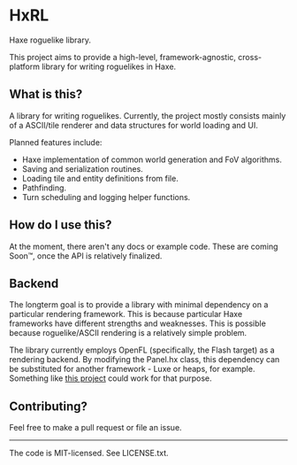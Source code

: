 # HxRL
Haxe roguelike library.

This project aims to provide a high-level, framework-agnostic, cross-platform library for writing roguelikes in Haxe.

## What is this?
A library for writing roguelikes. Currently, the project mostly consists mainly of a ASCII/tile renderer and data structures for world loading and UI.

Planned features include:

- Haxe implementation of common world generation and FoV algorithms.
- Saving and serialization routines.
- Loading tile and entity definitions from file.
- Pathfinding.
- Turn scheduling and logging helper functions.

## How do I use this?
At the moment, there aren't any docs or example code. These are coming Soon™, once the API is relatively finalized. 

## Backend
The longterm goal is to provide a library with minimal dependency on a particular rendering framework. This is because particular Haxe frameworks have different strengths and weaknesses. This is possible because roguelike/ASCII rendering is a relatively simple problem.

The library currently employs OpenFL (specifically, the Flash target) as a rendering backend. By modifying the Panel.hx class, this dependency can be substituted for another framework - Luxe or heaps, for example. Something like [this project](https://github.com/mattj1/luxe_ascii) could work for that purpose.

## Contributing?
Feel free to make a pull request or file an issue.

___
The code is MIT-licensed. See LICENSE.txt.
